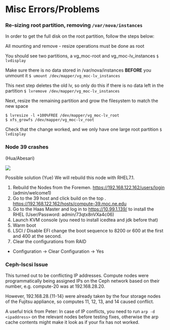 # Misc Errors/Problems

### Re-sizing root partition, removing `/var/nova/instances`
In order to get the full disk on the root partition, follow the steps below:

All mounting and remove - resize operations must be done as root

You should see two partitions, a vg_moc-root and vg_moc-lv_instances
```$ lvdisplay```

Make sure there is no data stored in /var/nova/instances **BEFORE** you unmount it
```$ umount /dev/mapper/vg_moc-lv_instances```

This next step deletes the old lv, so only do this if there is no data left in the partition
```$ lvremove /dev/mapper/vg_moc-lv_instances```

Next, resize the remaining partition and grow the filesystem to match the new space
```
$ lvresize -l +100%FREE /dev/mapper/vg_moc-lv_root
$ xfs_growfs /dev/mapper/vg_moc-lv_root
```

Check that the change worked, and we only have one large root partition
```$ lvdisplay```

### Node 39 crashes
(Hua/Abesari)

![](_static/img/node_39_reboot_errors.png)

Possible solution (Yue) We will rebuild this node with RHEL7.1.
1. Rebuild the Nodes from the Foremen. https://192.168.122.162/users/login (admin/welcome1)
2. Go to the 39 host and click build on the top . https://192.168.122.162/hosts/compute-39.moc.ne.edu
3. Go to the Haas Master and log in to https://10.99.1.139/ to install the RHEL (User/Password: admin/73qtx8nVXa4c06)
4. Launch KVM console (you need to install icedtea and jdk before that)
5. Warm boot
6. LSCI / Disable EFI change the boot sequence to 8200 or 600 at the first and 400 at the second.
7. Clear the configurations from RAID
* Configuration -> Clear Configuration -> Yes
 
### Ceph-Iscsi Issue
This turned out to be conflicting IP addresses.  Compute nodes were programmatically being assigned IPs on the Ceph network based on their number, e.g. compute-20 was at 192.168.28.20.

However, 192.168.28.{11-14} were already taken by the four storage nodes of the Fujitsu appliance, so computes 11, 12, 13, and 14 caused conflict.

A useful trick from Peter: In case of IP conflicts, you need to run `arp -d <ipaddress>` on the relevant nodes before testing fixes, otherwise the arp cache contents might make it look as if your fix has not worked.

